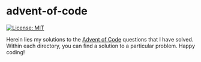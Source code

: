 # advent-of-code
[![License: MIT](https://img.shields.io/badge/License-MIT-yellow.svg)](https://github.com/mattladany/advent-of-code/master/LICENSE)

Herein lies my solutions to the [Advent of Code](https://adventofcode.com/) questions that I have solved. Within each directory, you can find a solution to a particular problem. Happy coding!
